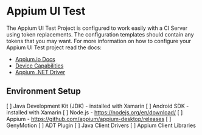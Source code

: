 ﻿# Appium UI Test

The Appium UI Test Project is configured to work easily with a CI Server using token replacements. The configuration templates should contain any tokens that you may want. For more information on how to configure your Appium UI Test project read the docs:

- [Appium.io Docs](http://appium.io/docs/en/about-appium/intro/)
- [Device Capabilities](https://appium.io/docs/en/writing-running-appium/caps/)
- [Appium .NET Driver](https://github.com/appium/appium-dotnet-driver)

## Environment Setup

[ ] Java Development Kit (JDK) - installed with Xamarin
[ ] Android SDK - installed with Xamarin
[ ] Node.js - https://nodejs.org/en/download/
[ ] Appium - https://github.com/appium/appium-desktop/releases
[ ] GenyMotion
[ ] ADT Plugin
[ ] Java Client Drivers
[ ] Appium Client Libraries